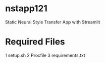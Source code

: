 # nstapp121
Static Neural Style Transfer App with Streamlit

# Required Files
1 setup.sh
2 Procfile
3 requirements.txt